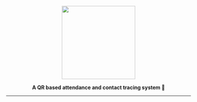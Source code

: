 <p align="center"> <img height="200px" src="https://github.com/hereapp/Here-App/blob/main/assets/logo_white.png?raw=true"/> </p>
<p align="center">
  <strong>A QR based attendance and contact tracing system 📱</strong>
</p>

---
